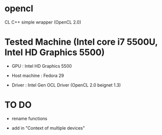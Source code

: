 # opencl

CL C++ simple wrapper (OpenCL 2.0)

# Tested Machine (Intel core i7 5500U, Intel HD Graphics 5500)

- GPU : Intel HD Graphics 5500

- Host machine : Fedora 29

- Driver : Intel Gen OCL Driver (OpenCL 2.0 beignet 1.3)

# TO DO

- rename functions

- add in "Context of multiple devices"
